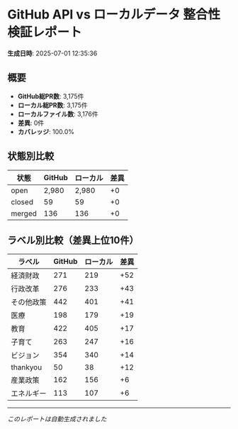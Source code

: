# GitHub API vs ローカルデータ 整合性検証レポート

**生成日時**: 2025-07-01 12:35:36

## 概要

- **GitHub総PR数**: 3,175件
- **ローカル総PR数**: 3,175件
- **ローカルファイル数**: 3,176件
- **差異**: 0件
- **カバレッジ**: 100.0%

## 状態別比較

| 状態 | GitHub | ローカル | 差異 |
|------|--------|----------|------|
| open | 2,980 | 2,980 | +0 |
| closed | 59 | 59 | +0 |
| merged | 136 | 136 | +0 |

## ラベル別比較（差異上位10件）

| ラベル | GitHub | ローカル | 差異 |
|--------|--------|----------|------|
| 経済財政 | 271 | 219 | +52 |
| 行政改革 | 276 | 233 | +43 |
| その他政策 | 442 | 401 | +41 |
| 医療 | 198 | 179 | +19 |
| 教育 | 422 | 405 | +17 |
| 子育て | 263 | 247 | +16 |
| ビジョン | 354 | 340 | +14 |
| thankyou | 50 | 38 | +12 |
| 産業政策 | 162 | 156 | +6 |
| エネルギー | 113 | 107 | +6 |

---
*このレポートは自動生成されました*